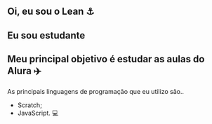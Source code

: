 ## Oi, eu sou o Lean ⚓
## Eu sou estudante
## Meu principal objetivo é estudar as aulas do Alura ✈️

As principais linguagens de programação que eu utilizo são..
- Scratch;
- JavaScript. 💻
